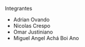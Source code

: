 Integrantes 
  - Adrian Ovando
  - Nicolas Crespo
  - Omar Justiniano
  - Miguel Angel Achá Boi Ano
